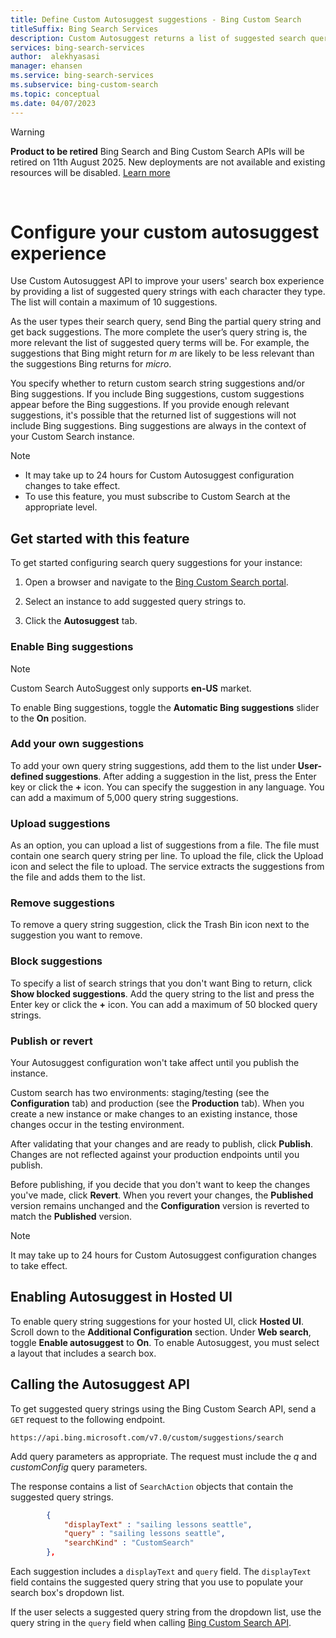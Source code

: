 ```yaml
---
title: Define Custom Autosuggest suggestions - Bing Custom Search
titleSuffix: Bing Search Services
description: Custom Autosuggest returns a list of suggested search query strings that are relevant to your search experience.
services: bing-search-services
author:  alekhyasasi
manager: ehansen
ms.service: bing-search-services
ms.subservice: bing-custom-search
ms.topic: conceptual
ms.date: 04/07/2023
---
```

> [!WARNING] 
> **Product to be retired** Bing Search and Bing Custom Search APIs will be retired on 11th August 2025. 
> New deployments are not available and existing resources will be disabled. [Learn more](https://aka.ms/BingAPIsRetirement)
<br/>

# Configure your custom autosuggest experience

Use Custom Autosuggest API to improve your users' search box experience by providing a list of suggested query strings with each character they type. The list will contain a maximum of 10 suggestions.

As the user types their search query, send Bing the partial query string and get back suggestions. The more complete the user’s query string is, the more relevant the list of suggested query terms will be. For example, the suggestions that Bing might return for *m* are likely to be less relevant than the suggestions Bing returns for *micro*.

You specify whether to return custom search string suggestions and/or Bing suggestions. If you include Bing suggestions, custom suggestions appear before the Bing suggestions. If you provide enough relevant suggestions, it's possible that the returned list of suggestions will not include Bing suggestions. Bing suggestions are always in the context of your Custom Search instance.

>[!NOTE]
>
> - It may take up to 24 hours for Custom Autosuggest configuration changes to take effect.
> - To use this feature, you must subscribe to Custom Search at the appropriate level.

## Get started with this feature

To get started configuring search query suggestions for your instance:

1. Open a browser and navigate to the [Bing Custom Search portal](https://customsearch.ai).  

1. Select an instance to add suggested query strings to.  

1. Click the **Autosuggest** tab.  

### Enable Bing suggestions

>[!NOTE]
> Custom Search AutoSuggest only supports **en-US** market.

To enable Bing suggestions, toggle the **Automatic Bing suggestions** slider to the **On** position.

### Add your own suggestions

To add your own query string suggestions, add them to the list under **User-defined suggestions**. After adding a suggestion in the list, press the Enter key or click the **+** icon. You can specify the suggestion in any language. You can add a maximum of 5,000 query string suggestions.

### Upload suggestions

As an option, you can upload a list of suggestions from a file. The file must contain one search query string per line. To upload the file, click the Upload icon and select the file to upload. The service extracts the suggestions from the file and adds them to the list.

### Remove suggestions

To remove a query string suggestion, click the Trash Bin icon next to the suggestion you want to remove.

### Block suggestions

To specify a list of search strings that you don't want Bing to return, click **Show blocked suggestions**. Add the query string to the list and press the Enter key or click the **+** icon. You can add a maximum of 50 blocked query strings.

### Publish or revert

Your Autosuggest configuration won't take affect until you publish the instance.

Custom search has two environments: staging/testing (see the **Configuration** tab) and production (see the **Production** tab). When you create a new instance or make changes to an existing instance, those changes occur in the testing environment.

After validating that your changes and are ready to publish, click **Publish**. Changes are not reflected against your production endpoints until you publish.

Before publishing, if you decide that you don't want to keep the changes you've made, click **Revert**. When you revert your changes, the **Published** version remains unchanged and the **Configuration** version is reverted to match the **Published** version.

>[!NOTE]  
>It may take up to 24 hours for Custom Autosuggest configuration changes to take effect.

## Enabling Autosuggest in Hosted UI

To enable query string suggestions for your hosted UI, click **Hosted UI**. Scroll down to the **Additional Configuration** section. Under **Web search**, toggle **Enable autosuggest** to **On**. To enable Autosuggest, you must select a layout that includes a search box.

## Calling the Autosuggest API

To get suggested query strings using the Bing Custom Search API, send a `GET` request to the following endpoint.

`https://api.bing.microsoft.com/v7.0/custom/suggestions/search`

Add query parameters as appropriate. The request must include the *q* and *customConfig* query parameters.

The response contains a list of `SearchAction` objects that contain the suggested query strings.

```json
        {  
            "displayText" : "sailing lessons seattle",  
            "query" : "sailing lessons seattle",  
            "searchKind" : "CustomSearch"  
        },  
```

Each suggestion includes a `displayText` and `query` field. The `displayText` field contains the suggested query string that you use to populate your search box's dropdown list.

If the user selects a suggested query string from the dropdown list, use the query string in the `query` field when calling [Bing Custom Search API](../overview.md).
